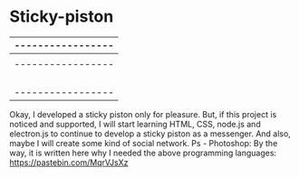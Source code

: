 # Sticky-piston
|-----------------|
|-----------------|
        | |
|-----------------|
|                 |
|                 |
|                 |
|                 |
|-----------------|
Okay, I developed a sticky piston only for pleasure. But, if this project is noticed and supported, I will start learning HTML, CSS, node.js and electron.js to continue to develop a sticky piston as a messenger. And also, maybe I will create some kind of social network.
Ps - Photoshop: By the way, it is written here why I needed the above programming languages: https://pastebin.com/MqrVJsXz
